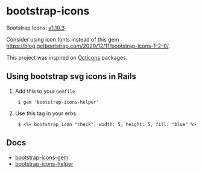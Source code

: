 # bootstrap-icons

Bootstrap Icons: [v1.10.3](https://github.com/twbs/icons/releases/tag/v1.10.3)

Consider using icon fonts instead of this gem https://blog.getbootstrap.com/2020/12/11/bootstrap-icons-1-2-0/.

This project was inspired on [Octicons](https://github.com/primer/octicons) packages.

## Using bootstrap svg icons in Rails

1. Add this to your `Gemfile`
   
        $ gem 'bootstrap-icons-helper'

2. Use this tag in your erbs

        $ <%= bootstrap_icon "check", width: 5, height: 5, fill: "blue" %>

## Docs

 - [bootstrap-icons-gem](/bootstrap-icons-gem)
 - [bootstrap-icons-helper](/bootstrap-icons-helper)